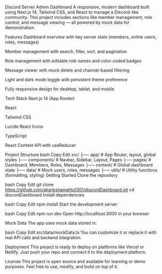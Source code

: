 Discord Server Admin Dashboard
A responsive, modern dashboard built using Next.js 14, Tailwind CSS, and React to manage a Discord-like community. This project includes sections like member management, role control, and message viewing — all powered by mock data for demonstration.

Features
Dashboard overview with key server stats (members, online users, roles, messages)

Member management with search, filter, sort, and pagination

Role management with editable role names and color-coded badges

Message viewer with mock delete and channel-based filtering

Light and dark mode toggle with persistent theme preference

Fully responsive design for desktop, tablet, and mobile

Tech Stack
Next.js 14 (App Router)

React

Tailwind CSS

Lucide React Icons

TypeScript

React Context API with useReducer

Project Structure
bash
Copy
Edit
src/
├── app/            # App Router, layout, global styles
├── components/     # Navbar, Sidebar, Layout, Pages
├── pages/          # Dashboard, Members, Roles, Messages
├── context/        # Global dashboard state
├── data/           # Mock users, roles, messages
├── utils/          # Utility functions (formatting, styling)
Getting Started
Clone the repository

bash
Copy
Edit
git clone https://github.com/akankshamahto1301/discordDashboard.git
cd discordDashboard
Install dependencies

bash
Copy
Edit
npm install
Start the development server

bash
Copy
Edit
npm run dev
Open http://localhost:3000 in your browser

Mock Data
The app uses mock data stored in:

bash
Copy
Edit
src/data/mockData.ts
You can customize it or replace it with real API calls and backend integration.

Deployment
This project is ready to deploy on platforms like Vercel or Netlify. Just push your repo and connect it to the deployment platform.

License
This project is open source and available for learning or demo purposes. Feel free to use, modify, and build on top of it.

